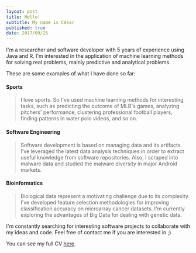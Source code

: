 ```yaml
---
layout: post
title: Hello!
subtitle: My name is César
published: true
date: 2017/09/25
---
```


I'm a researcher and software developer with 5 years of experience using Java and R. I'm interested in the application of machine learning methods for solving real problems, mainly predictive and analytical problems.

These are some examples of what I have done so far:

#### Sports

>I love sports. So I've used machine learning methods for interesting tasks, such as predicting the outcome of MLB's games, analyzing pitchers' performance, clustering professional football players, finding patterns in water polo videos, and so on.

#### Software Engineering

>Software development is based on managing data and its artifacts. I've leveraged the latest data analysis techniques in order to extract useful knowledge from software repositories. Also, I scraped into malware data and studied the malware diversity in major Android markets.

#### Bioinformatics

>Biological data represent a motivating challenge due to its complexity. I've developed feature selection methodologies for improving classification accuracy on microarray cancer datasets. I'm currently exploring the advantages of Big Data for dealing with genetic data.

I'm constantly searching for interesting software projects to collaborate with my ideas and code. Feel free of contact me if you are interested in ;)

You can see my full CV [here](https://cesarsotovalero.github.io/files/C-Soto-Valero-CV.pdf).


